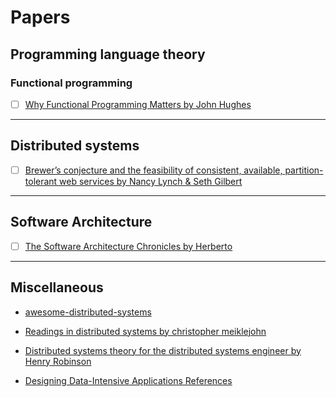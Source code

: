 # Papers


## Programming language theory 

### Functional programming

- [ ] [Why Functional Programming Matters by John Hughes](https://www.cs.kent.ac.uk/people/staff/dat/miranda/whyfp90.pdf)

-----------------------------------------------------------------------------------------------------------------------------
## Distributed systems

- [ ] [Brewer’s conjecture and the feasibility of consistent, available, partition-tolerant web services by Nancy Lynch & Seth Gilbert](https://users.ece.cmu.edu/~adrian/731-sp04/readings/GL-cap.pdf)

-----------------------------------------------------------------------------------------------------------------------------
## Software Architecture
- [ ] [The Software Architecture Chronicles by Herberto](https://herbertograca.com/2017/07/03/the-software-architecture-chronicles/)


-----------------------------------------------------------------------------------------------------------------------------
## Miscellaneous 
* [awesome-distributed-systems](https://github.com/theanalyst/awesome-distributed-systems)

* [Readings in distributed systems by christopher meiklejohn](http://christophermeiklejohn.com/distributed/systems/2013/07/12/readings-in-distributed-systems.html)

* [Distributed systems theory for the distributed systems engineer by Henry Robinson](http://www.the-paper-trail.org/post/2014-08-09-distributed-systems-theory-for-the-distributed-systems-engineer/)

* [Designing Data-Intensive Applications References](https://github.com/ept/ddia-references)
